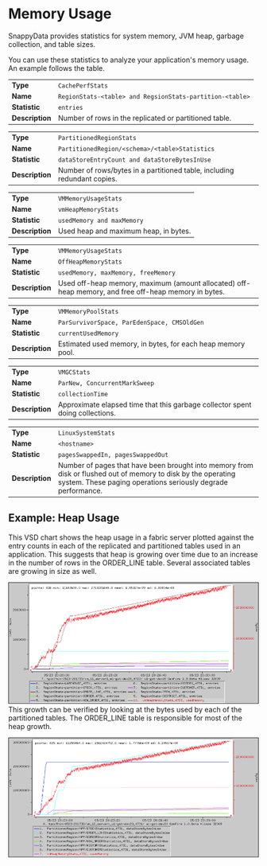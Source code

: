 #  Memory Usage


SnappyData provides statistics for system memory, JVM heap, garbage collection, and table sizes.

You can use these statistics to analyze your application's memory usage. An example follows the table.

|                 |                                                                                                         |
|-----------------|---------------------------------------------------------------------------------------------------------|
| **Type**        | `CachePerfStats`                                                     |
| **Name**        | `RegionStats-<table> and RegsionStats-partition-<table>` |
| **Statistic**   | `entries`                                                            |
| **Description** | Number of rows in the replicated or partitioned table.                                                  |

|                 |                                                                                               |
|-----------------|-----------------------------------------------------------------------------------------------|
| **Type**        | `PartitionedRegionStats`                                   |
| **Name**        | `PartitionedRegion/<schema>/<table>Statistics` |
| **Statistic**   | `dataStoreEntryCount and dataStoreBytesInUse`              |
| **Description** | Number of rows/bytes in a partitioned table, including redundant copies.                      |

|                 |                                                               |
|-----------------|---------------------------------------------------------------|
| **Type**        | `VMMemoryUsageStats`       |
| **Name**        | `vmHeapMemoryStats`        |
| **Statistic**   | `usedMemory and maxMemory` |
| **Description** | Used heap and maximum heap, in bytes.                         |

|                 |                                                                                                      |
|-----------------|------------------------------------------------------------------------------------------------------|
| **Type**        | `VMMemoryUsageStats`                                              |
| **Name**        | `OffHeapMemoryStats`                                              |
| **Statistic**   | `usedMemory, maxMemory, freeMemory`                               |
| **Description** | Used off-heap memory, maximum (amount allocated) off-heap memory, and free off-heap memory in bytes. |

|                 |                                                                                |
|-----------------|--------------------------------------------------------------------------------|
| **Type**        | `VMMemoryPoolStats`                         |
| **Name**        | `ParSurvivorSpace, ParEdenSpace, CMSOldGen` |
| **Statistic**   | `currentUsedMemory`                         |
| **Description** | Estimated used memory, in bytes, for each heap memory pool.                    |

|                 |                                                                               |
|-----------------|-------------------------------------------------------------------------------|
| **Type**        | `VMGCStats`                                |
| **Name**        | `ParNew, ConcurrentMarkSweep`              |
| **Statistic**   | `collectionTime`                           |
| **Description** | Approximate elapsed time that this garbage collector spent doing collections. |

|                 |                                                                                                                                                                               |
|-----------------|-------------------------------------------------------------------------------------------------------------------------------------------------------------------------------|
| **Type**        | `LinuxSystemStats`                                                                                                                         |
| **Name**        | `<hostname>`                                                                                                                         |
| **Statistic**   | `pagesSwappedIn, pagesSwappedOut`                                                                                                          |
| **Description** | Number of pages that have been brought into memory from disk or flushed out of memory to disk by the operating system. These paging operations seriously degrade performance. |

<a id="example-heapusage"></a>
## Example: Heap Usage

This VSD chart shows the heap usage in a fabric server plotted against the entry counts in each of the replicated and partitioned tables used in an application. This suggests that heap is growing over time due to an increase in the number of rows in the ORDER\_LINE table. Several associated tables are growing in size as well.

![](../../Images/vsd/vsd_memory.png)
This growth can be verified by looking at the bytes used by each of the partitioned tables. The ORDER\_LINE table is responsible for most of the heap growth.

![](../../Images/vsd/vsd_memory_2.png)
